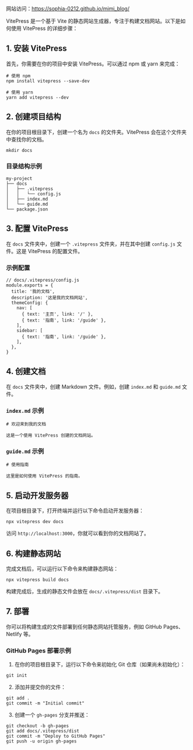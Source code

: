 网站访问：https://sophia-0212.github.io/mimi_blog/

VitePress 是一个基于 Vite 的静态网站生成器，专注于构建文档网站。以下是如何使用 VitePress 的详细步骤：

## 1. 安装 VitePress

首先，你需要在你的项目中安装 VitePress。可以通过 npm 或 yarn 来完成：

```LESS
# 使用 npm
npm install vitepress --save-dev

# 使用 yarn
yarn add vitepress --dev
```


## 2. 创建项目结构

在你的项目根目录下，创建一个名为 `docs` 的文件夹。VitePress 会在这个文件夹中查找你的文档。

```LESS
mkdir docs
```


### 目录结构示例

```LESS
my-project
├── docs
│   ├── .vitepress
│   │   └── config.js
│   ├── index.md
│   └── guide.md
└── package.json
```


## 3. 配置 VitePress

在 `docs` 文件夹中，创建一个 `.vitepress` 文件夹，并在其中创建 `config.js` 文件。这是 VitePress 的配置文件。

### 示例配置

```LESS
// docs/.vitepress/config.js
module.exports = {
  title: '我的文档',
  description: '这是我的文档网站',
  themeConfig: {
    nav: [
      { text: '主页', link: '/' },
      { text: '指南', link: '/guide' },
    ],
    sidebar: [
      { text: '指南', link: '/guide' },
    ],
  },
}
```


## 4. 创建文档

在 `docs` 文件夹中，创建 Markdown 文件。例如，创建 `index.md` 和 `guide.md` 文件。

### `index.md` 示例

```LESS
# 欢迎来到我的文档

这是一个使用 VitePress 创建的文档网站。
```


### `guide.md` 示例

```LESS
# 使用指南

这里是如何使用 VitePress 的指南。
```


## 5. 启动开发服务器

在项目根目录下，打开终端并运行以下命令启动开发服务器：

```LESS
npx vitepress dev docs
```


访问 `http://localhost:3000`，你就可以看到你的文档网站了。

## 6. 构建静态网站

完成文档后，可以运行以下命令来构建静态网站：

```LESS
npx vitepress build docs
```


构建完成后，生成的静态文件会放在 `docs/.vitepress/dist` 目录下。

## 7. 部署

你可以将构建生成的文件部署到任何静态网站托管服务，例如 GitHub Pages、Netlify 等。

### GitHub Pages 部署示例

1. 在你的项目根目录下，运行以下命令来初始化 Git 仓库（如果尚未初始化）：

  ```LESS
git init
```


2. 添加并提交你的文件：

  ```LESS
git add .
git commit -m "Initial commit"
```


3. 创建一个 `gh-pages` 分支并推送：

  ```LESS
git checkout -b gh-pages
git add docs/.vitepress/dist
git commit -m "Deploy to GitHub Pages"
git push -u origin gh-pages
```



